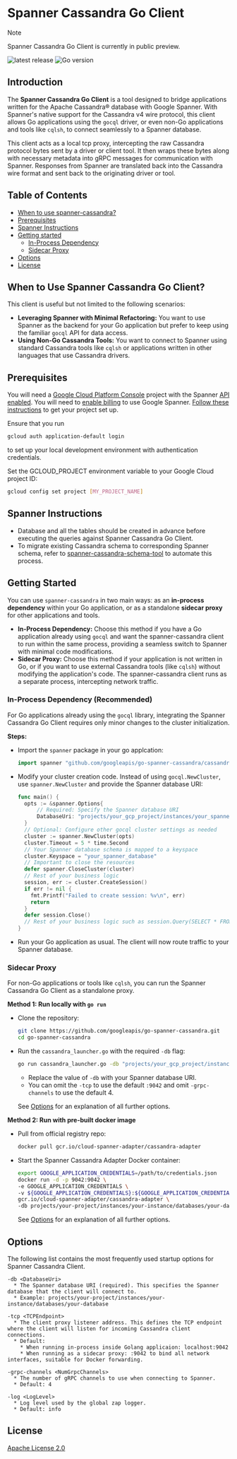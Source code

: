 # Spanner Cassandra Go Client
> [!NOTE] 
> Spanner Cassandra Go Client is currently in public preview.

![latest release](https://img.shields.io/github/v/release/googleapis/go-spanner-cassandra)
![Go version](https://img.shields.io/github/go-mod/go-version/googleapis/go-spanner-cassandra)

## Introduction
The **Spanner Cassandra Go Client** is a tool designed to bridge applications written for the Apache Cassandra® database with Google Spanner. With Spanner's native support for the Cassandra v4 wire protocol, this client allows Go applications using the `gocql` driver, or even non-Go applications and tools like `cqlsh`, to connect seamlessly to a Spanner database.

This client acts as a local tcp proxy, intercepting the raw Cassandra protocol bytes sent by a driver or client tool. It then wraps these bytes along with necessary metadata into gRPC messages for communication with Spanner. Responses from Spanner are translated back into the Cassandra wire format and sent back to the originating driver or tool.

## Table of Contents

- [When to use spanner-cassandra?](#when-to-use-spanner-cassandra)
- [Prerequisites](#prerequisites)
- [Spanner Instructions](#spanner-instructions)
- [Getting started](#getting-started)
  - [In-Process Dependency](#in-process-dependency-recommended)
  - [Sidecar Proxy](#sidecar-proxy)
- [Options](#options)
- [License](#license)

## When to Use Spanner Cassandra Go Client?

This client is useful but not limited to the following scenarios:

* **Leveraging Spanner with Minimal Refactoring:** You want to use Spanner as the backend for your Go application but prefer to keep using the familiar `gocql` API for data access.
* **Using Non-Go Cassandra Tools:** You want to connect to Spanner using standard Cassandra tools like `cqlsh` or applications written in other languages that use Cassandra drivers.

## Prerequisites

You will need a [Google Cloud Platform Console][developer-console] project with the Spanner [API enabled][enable-api].
You will need to [enable billing][enable-billing] to use Google Spanner.
[Follow these instructions][create-project] to get your project set up.

Ensure that you run

```sh
gcloud auth application-default login
```

to set up your local development environment with authentication credentials.

Set the GCLOUD_PROJECT environment variable to your Google Cloud project ID:

```sh
gcloud config set project [MY_PROJECT_NAME]
```

## Spanner Instructions

- Database and all the tables should be created in advance before executing the queries against Spanner Cassandra Go Client.
- To migrate existing Cassandra schema to corresponding Spanner schema, refer to [spanner-cassandra-schema-tool](https://github.com/cloudspannerecosystem/spanner-cassandra-schema-tool) to automate this process.

## Getting Started

You can use `spanner-cassandra` in two main ways: as an **in-process dependency** within your Go application, or as a standalone **sidecar proxy** for other applications and tools.

* **In-Process Dependency:** Choose this method if you have a Go application already using `gocql` and want the spanner-cassandra client to run within the same process, providing a seamless switch to Spanner with minimal code modifications.
* **Sidecar Proxy:** Choose this method if your application is not written in Go, or if you want to use external Cassandra tools (like `cqlsh`) without modifying the application's code. The spanner-cassandra client runs as a separate process, intercepting network traffic.

### In-Process Dependency (Recommended)

For Go applications already using the `gocql` library, integrating the Spanner Cassandra Go Client requires only minor changes to the cluster initialization.

**Steps:**

*   Import the `spanner` package in your go applcation:

    ```go
    import spanner "github.com/googleapis/go-spanner-cassandra/cassandra/gocql"
    ```
*  Modify your cluster creation code. Instead of using `gocql.NewCluster`, use `spanner.NewCluster` and provide the Spanner database URI:

    ```go
    func main() {
      opts := &spanner.Options{
          // Required: Specify the Spanner database URI
          DatabaseUri: "projects/your_gcp_project/instances/your_spanner_instance/databases/your_spanner_database",
      }
      // Optional: Configure other gocql cluster settings as needed
      cluster := spanner.NewCluster(opts)
      cluster.Timeout = 5 * time.Second
      // Your Spanner database schema is mapped to a keyspace
      cluster.Keyspace = "your_spanner_database"
      // Important to close the resources
      defer spanner.CloseCluster(cluster)
      // Rest of your business logic
      session, err := cluster.CreateSession()
      if err != nil {
        fmt.Printf("Failed to create session: %v\n", err)
        return
      }
      defer session.Close()
      // Rest of your business logic such as session.Query(SELECT * FROM ...)
    }
    ```

*  Run your Go application as usual. The client will now route traffic to your Spanner database.

### Sidecar Proxy

For non-Go applications or tools like `cqlsh`, you can run the Spanner Cassandra Go Client as a standalone proxy.

**Method 1: Run locally with `go run`**

*  Clone the repository:

    ```bash
    git clone https://github.com/googleapis/go-spanner-cassandra.git
    cd go-spanner-cassandra
    ```

*  Run the `cassandra_launcher.go` with the required `-db` flag:

    ```bash
    go run cassandra_launcher.go -db "projects/your_gcp_project/instances/your_spanner_instance/databases/your_spanner_database" -tcp ":9042" -grpc-channels 4
    ```

    * Replace the value of `-db` with your Spanner database URI.
    * You can omit the `-tcp` to use the default `:9042` and omit `-grpc-channels` to use the default 4.

    See [Options](#options) for an explanation of all further options.

**Method 2: Run with pre-built docker image**

*  Pull from official registry repo:

    ```bash
    docker pull gcr.io/cloud-spanner-adapter/cassandra-adapter
    ```
*  Start the Spanner Cassandra Adapter Docker container:

    ```bash
    export GOOGLE_APPLICATION_CREDENTIALS=/path/to/credentials.json
    docker run -d -p 9042:9042 \
    -e GOOGLE_APPLICATION_CREDENTIALS \
    -v ${GOOGLE_APPLICATION_CREDENTIALS}:${GOOGLE_APPLICATION_CREDENTIALS}:ro \
    gcr.io/cloud-spanner-adapter/cassandra-adapter \
    -db projects/your-project/instances/your-instance/databases/your-database
    ```
    See [Options](#options) for an explanation of all further options.

## Options

The following list contains the most frequently used startup options for Spanner Cassandra Client.

```
-db <DatabaseUri>
  * The Spanner database URI (required). This specifies the Spanner database that the client will connect to.
  * Example: projects/your-project/instances/your-instance/databases/your-database

-tcp <TCPEndpoint>
  * The client proxy listener address. This defines the TCP endpoint where the client will listen for incoming Cassandra client connections.
  * Default:
    * When running in-process inside Golang applicaion: localhost:9042
    * When running as a sidecar proxy: :9042 to bind all network interfaces, suitable for Docker forwarding.

-grpc-channels <NumGrpcChannels>
  * The number of gRPC channels to use when connecting to Spanner.
  * Default: 4

-log <LogLevel>
  * Log level used by the global zap logger.
  * Default: info
```

## License

[Apache License 2.0](LICENSE)

[developer-console]: https://console.developers.google.com/
[enable-api]: https://console.cloud.google.com/flows/enableapi?apiid=spanner.googleapis.com
[enable-billing]: https://cloud.google.com/apis/docs/getting-started#enabling_billing
[create-project]: https://cloud.google.com/resource-manager/docs/creating-managing-projects
[cloud-cli]: https://cloud.google.com/cli

